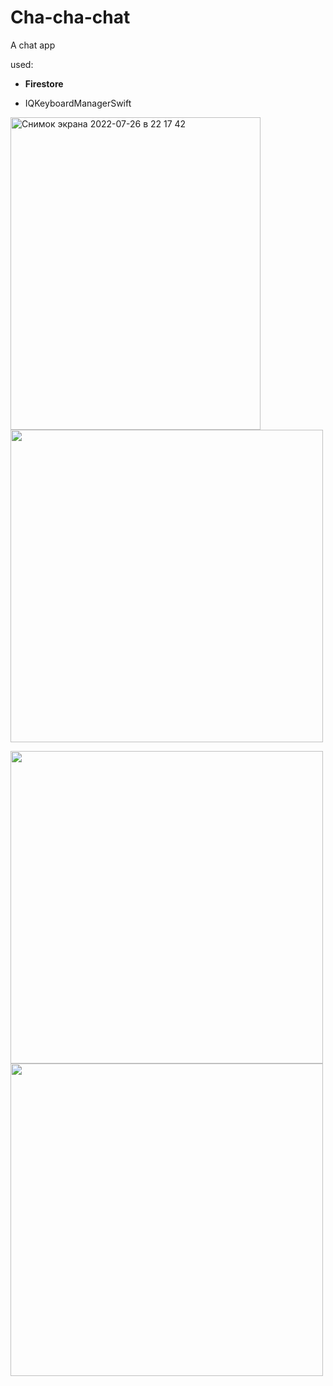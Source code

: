 # Cha-cha-chat
A chat app

used:

- **Firestore**


- IQKeyboardManagerSwift

<img width="400" height="500" alt="Снимок экрана 2022-07-26 в 22 17 42" src="https://user-images.githubusercontent.com/71122864/181179785-d6aa27c7-3a30-49e8-8268-1d79a65b139a.png">       <img height="500" src="https://user-images.githubusercontent.com/71122864/181178197-73b532c0-9bdd-4d97-b875-1c95637ad1e6.png">

<img height="500" src="https://user-images.githubusercontent.com/71122864/181178213-af06fe40-1ab8-4f49-922e-710ca0bbbc23.png">          <img height="500" src="https://user-images.githubusercontent.com/71122864/181178249-78fb3c78-3f2d-4bdb-8593-b5fb93ba144f.png">
